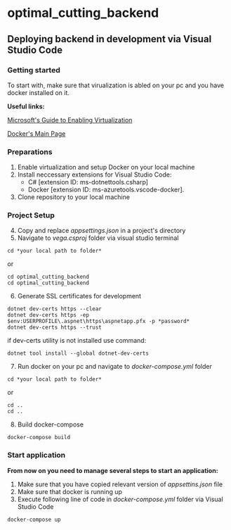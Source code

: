 # optimal_cutting_backend
## Deploying backend in development via Visual Studio Code
### Getting started
To start with, make sure that virualization is abled on your pc and you have docker installed on it.

**Useful links:**

[Microsoft's Guide to Enabling Virtualization](https://support.microsoft.com/ru-ru/windows/включение-виртуализации-в-windows-c5578302-6e43-4b4b-a449-8ced115f58e1)

[Docker's Main Page](https://www.docker.com)

### Preparations
1) Enable virtualization and setup Docker on your local machine
1) Install neccessary extensions for Visual Studio Code:
    + C# [extension ID: ms-dotnettools.csharp]
    + Docker [extension ID: ms-azuretools.vscode-docker].
2) Clone repository to your local machine

### Project Setup

4) Copy and replace *appsettings.json* in a project's directory
5) Navigate to *vega.csproj* folder via visual studio terminal
```
cd *your local path to folder*
```
or
```
cd optimal_cutting_backend
cd optimal_cutting_backend
```
6) Generate SSL certificates for development
```
dotnet dev-certs https --clear
dotnet dev-certs https -ep $env:USERPROFILE\.aspnet\https\aspnetapp.pfx -p *password*
dotnet dev-certs https --trust
```
if dev-certs utility is not installed use command:
```
dotnet tool install --global dotnet-dev-certs
```
7) Run docker on your pc and navigate to *docker-compose.yml* folder 
```
cd *your local path to folder*
```
or
```
cd ..
cd ..
```
8) Build docker-compose
```
docker-compose build
```
### Start application

**From now on you need to manage several steps to start an application:**
1) Make sure that you have copied relevant version of *appsettins.json* file
2) Make sure that docker is running up
3) Execute following line of code in *docker-compose.yml* folder via Visual Studio Code
```
docker-compose up
```
